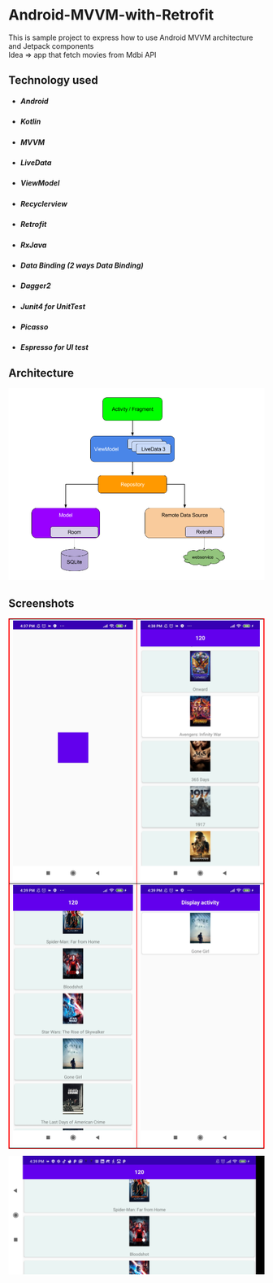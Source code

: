 # Android-MVVM-with-Retrofit
This is sample project to express how to use Android MVVM architecture and Jetpack components
<br/>
Idea => app that fetch movies from Mdbi API


<h2>Technology used</h2>
<ul>
    <h5>
        <li>Android</li>
    </h5>
    <h5>
        <li>Kotlin</li>
    </h5>
    <h5>
        <li>MVVM</li>
    </h5>
    <h5>
        <li>LiveData</li>
    </h5>
    <h5>
        <li>ViewModel</li>
    </h5>
    <h5>
        <li>Recyclerview</li>
    </h5>
    <h5>
        <li>Retrofit</li>
    </h5>
    <h5>
        <li>RxJava</li>
    </h5>
    <h5>
        <li>Data Binding (2 ways Data Binding)</li>
    </h5>
    <h5>
        <li>Dagger2</li>
    </h5>
    <h5>
        <li>Junit4 for UnitTest</li>
    </h5>
    <h5>
        <li>Picasso</li>
    </h5>

   <h5>
        <li>Espresso for UI test</li>
    </h5>
   
</ul>

<html>
<h2>Architecture</h2>
<img src="img/mvvm_architecture.png"></img>

<h2>Screenshots</h2>
<table border="1" bordercolor="red" align="center">
    <tr>
        <td border=1 height=450 width=300><img src="img/Screenshot1.jpg"></img>
        </th>
        <td border=1 height=450 width=300><img src="img/Screenshot2.jpg"></img>
        </th>
    </tr>
    <tr>
        <td border=1 height=450 width=300><img src="img/Screenshot3.jpg"></img>
        </th>
        <td border=1 height=450 width=300><img src="img/Screenshot5.jpg"></img>
        </th>
    </tr>

</table>
<td border=1 height=450 width=600><img src="img/Screenshot4.jpg"></img>
</td>

</html>

